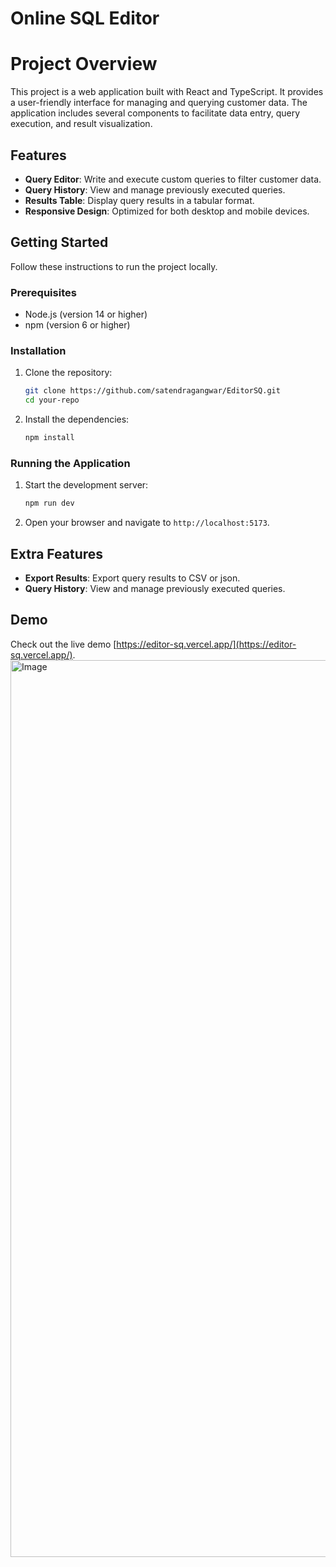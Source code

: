 # Online SQL Editor

# Project Overview

This project is a web application built with React and TypeScript. It provides a user-friendly interface for managing and querying customer data. The application includes several components to facilitate data entry, query execution, and result visualization.

## Features

- **Query Editor**: Write and execute custom queries to filter customer data.
- **Query History**: View and manage previously executed queries.
- **Results Table**: Display query results in a tabular format.
- **Responsive Design**: Optimized for both desktop and mobile devices.

## Getting Started

Follow these instructions to run the project locally.

### Prerequisites

- Node.js (version 14 or higher)
- npm (version 6 or higher)

### Installation

1. Clone the repository:
    ```sh
    git clone https://github.com/satendragangwar/EditorSQ.git
    cd your-repo
    ```

2. Install the dependencies:
    ```sh
    npm install
    ```

### Running the Application

1. Start the development server:
    ```sh
    npm run dev
    ```

2. Open your browser and navigate to `http://localhost:5173`.

## Extra Features

- **Export Results**: Export query results to CSV or json.
- **Query History**: View and manage previously executed queries.

## Demo

Check out the live demo [https://editor-sq.vercel.app/](https://editor-sq.vercel.app/).
<img width="1435" alt="Image" src="https://github.com/user-attachments/assets/d0bf8a83-a5e0-4ac9-a924-8a380a549584" />




